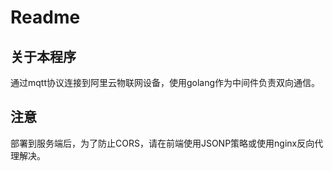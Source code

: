 # Readme
## 关于本程序

通过mqtt协议连接到阿里云物联网设备，使用golang作为中间件负责双向通信。  

## 注意
部署到服务端后，为了防止CORS，请在前端使用JSONP策略或使用nginx反向代理解决。  